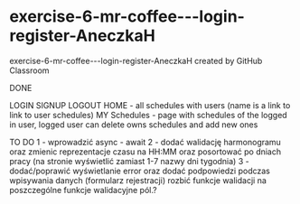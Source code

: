 # exercise-6-mr-coffee---login-register-AneczkaH
exercise-6-mr-coffee---login-register-AneczkaH created by GitHub Classroom

DONE

LOGIN
SIGNUP
LOGOUT
HOME - all schedules with users (name is a link to link to user schedules)
MY Schedules - page with schedules of the logged in user, logged user can delete owns schedules and add new ones


TO DO
1 - wprowadzić async - await
2 - dodać walidację harmonogramu oraz zmienic reprezentacje czasu na HH:MM oraz posortować po dniach pracy (na stronie wyświetlić zamiast 1-7 nazwy dni tygodnia)
3 - dodać/poprawić wyświetlanie error oraz dodać podpowiedzi podczas wpisywania danych (formularz rejestracji) rozbić funkcje walidacji na poszczególne funkcje walidacyjne pól.?
